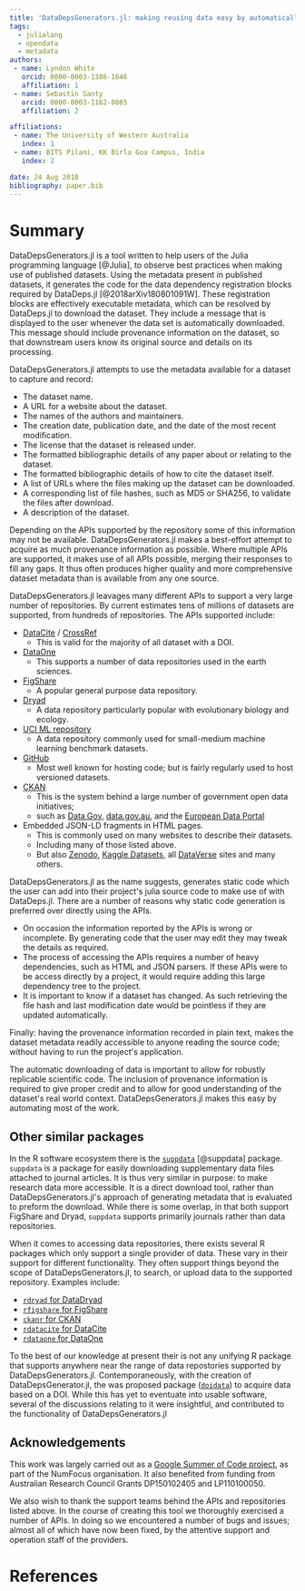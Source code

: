 ```yaml
---
title: 'DataDepsGenerators.jl: making reusing data easy by automatically generating DataDeps.jl registration code'
tags:
  - julialang
  - opendata
  - metadata
authors:
 - name: Lyndon White
   orcid: 0000-0003-1386-1646
   affiliation: 1
 - name: Sebastin Santy
   orcid: 0000-0003-1162-0865
   affiliation: 2

affiliations:
 - name: The University of Western Australia
   index: 1
 - name: BITS Pilani, KK Birla Goa Campus, India
   index: 2

date: 24 Aug 2018
bibliography: paper.bib
---
```


# Summary

DataDepsGenerators.jl is a tool written to help users of the Julia programming language [@Julia],
to observe best practices when making use of published datasets.
Using the metadata present in published datasets, it generates the code for the data dependency registration blocks required by DataDeps.jl [@2018arXiv180801091W].
These registration blocks are effectively executable metadata,
which can be resolved by DataDeps.jl to download the dataset.
They include a message that is displayed to the user whenever the data set is automatically downloaded.
This message should include provenance information on the dataset,
so that downstream users know its original source and details on its processing.

DataDepsGenerators.jl attempts to use the metadata available for a dataset to capture and record:

 - The dataset name.
 - A URL for a website about the dataset.
 - The names of the authors and maintainers.
 - The creation date, publication date, and the date of the most recent modification.
 - The license that the dataset is released under.
 - The formatted bibliographic details of any paper about or relating to the dataset.
 - The formatted bibliographic details of how to cite the dataset itself.
 - A list of URLs where the files making up the dataset can be downloaded.
 - A corresponding list of file hashes, such as MD5 or SHA256, to validate the files after download.
 - A description of the dataset.

Depending on the APIs supported by the repository some of this information may not be available.
DataDepsGenerators.jl makes a best-effort attempt to acquire as much provenance information as possible.
Where multiple APIs are supported, it makes use of all APIs possible, merging their responses to fill any gaps.
It thus often produces higher quality and more comprehensive dataset metadata than is available from any one source.

DataDepsGenerators.jl leavages many different APIs to support a very large number of repositories.
By current estimates tens of millions of datasets are supported, from hundreds of repositories.
The APIs supported include:

 - [DataCite](https://datacite.org/) / [CrossRef](https://www.crossref.org/)
    - This is valid for the majority of all dataset with a DOI.
 - [DataOne](https://www.dataone.org/)
    - This supports a number of data repositories used in the earth sciences.
 - [FigShare](http://figshare.com/)
    - A popular general purpose data repository.
 - [Dryad](http://datadryad.org/)
    - A data repository particularly popular with evolutionary biology and ecology.
 - [UCI ML repository](https://archive.ics.uci.edu/ml/)
    - A data repository commonly used for small-medium machine learning benchmark datasets.
 - [GitHub](https://github.com)
    - Most well known for hosting code; but is fairly regularly used to host versioned datasets.
 - [CKAN](http://ckan.org/)
    - This is the system behind a large number of government open data initiatives;
	- such as [Data.Gov](https://data.gov), [data.gov.au](https://data.gov.au/), and the [European Data Portal](https://www.europeandataportal.eu/)
 - Embedded JSON-LD fragments in HTML pages.
    - This is commonly used on many websites to describe their datasets.
	- Including many of those listed above.
	- But also [Zenodo](https://zenodo.org/), [Kaggle Datasets](https://www.kaggle.com/datasets), all [DataVerse](https://dataverse.org/) sites and many others.


DataDepsGenerators.jl as the name suggests, generates static code which the user can add into their project's julia source code to make use of with DataDeps.jl.
There are a number of reasons why static code generation is preferred over directly using the APIs.

 - On occasion the information reported by the APIs is wrong or incomplete. By generating code that the user may edit they may tweak the details as required.
 - The process of accessing the APIs requires a number of heavy dependencies, such as HTML and JSON parsers. If these APIs were to be access directly by a project, it would require adding this large dependency tree to the project.
 - It is important to know if a dataset has changed. As such retrieving the file hash and last modification date would be pointless if they are updated automatically.
 
Finally: having the provenance information recorded in plain text, makes the dataset metadata readily accessible to anyone reading the source code; without having to run the project's application.



The automatic downloading of data is important to allow for robustly replicable scientific code.
The inclusion of provenance information is required to give proper credit and to allow for good understanding of the dataset's real world context.
DataDepsGenerators.jl makes this easy by automating most of the work.


## Other similar packages
In the R software ecosystem  there is the [`suppdata`](https://github.com/ropensci/suppdata) [@suppdata] package.
`suppdata` is a package for easily downloading supplementary data files attached to journal articles.
It is thus very similar in purpose: to make research data more accessible.
It is a direct download tool, rather than DataDepsGenerators.jl's approach of generating metadata that is evaluated to preform the download.
While there is some overlap, in that both support FigShare and Dryad,
`suppdata` supports primarily journals rather than data repositories.

When it comes to accessing data repositories, there exists several R packages which only support a single provider of data.
These vary in their support for different functionality.
They often support things beyond the scope of DataDepsGenerators.jl, to search, or upload data to the supported repository.
Examples include:

 - [`rdryad` for DataDryad](https://github.com/ropensci/rdryad)
 - [`rfigshare` for FigShare](https://github.com/ropensci/rfigshare)
 - [`ckanr` for CKAN](https://github.com/ropensci/ckanr)
 - [`rdatacite` for DataCite](https://github.com/ropensci/rdatacite)
 - [`rdataone` for DataOne](https://github.com/DataONEorg/rdataone)

To the best of our knowledge at present their is not any unifying R package that supports anywhere near the range of data repostories supported by DataDepsGenerators.jl.
Contemporaneously, with the creation of DataDepsGenerator.jl,
the was proposed package ([`doidata`](https://github.com/ropenscilabs/doidata)) to acquire data based on a DOI.
While this has yet to eventuate into usable software, several of the discussions relating to it were insightful,
and contributed to the functionality of DataDepsGenerators.jl


## Acknowledgements
 
This work was largely carried out as a [Google Summer of Code project](https://medium.com/@sebastinsanty/google-summer-of-code-2018-julia-computing-report-8d3f553d7050), as part of the NumFocus organisation.
It also benefited from funding from Australian Research Council Grants DP150102405 and LP110100050.

We also wish to thank the support teams behind the APIs and repositories listed above.
In the course of creating this tool we thoroughly exercised a number of APIs.
In doing so we encountered a number of bugs and issues; almost all of which have now been fixed,
by the attentive support and operation staff of the providers.


# References
